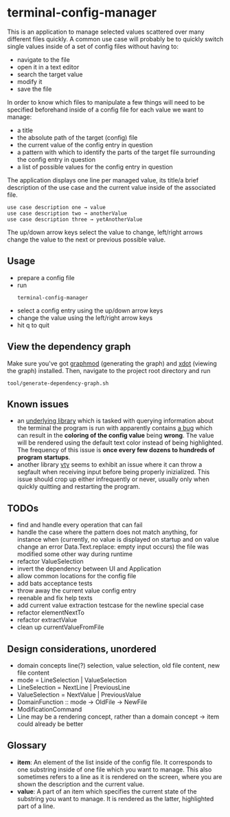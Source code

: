 # terminal-config-manager

This is an application to manage selected values scattered over many different
files quickly. A common use case will probably be to quickly switch single values
inside of a set of config files without having to:
- navigate to the file
- open it in a text editor
- search the target value
- modify it
- save the file

In order to know which files to manipulate a few things will need to be specified
beforehand inside of a config file for  each value we want to manage:

- a title
- the absolute path of the target (config) file
- the current value of the config entry in question
- a pattern with which to identify the parts of the target file surrounding the
config entry in question
- a list of possible values for the config entry in question

The application displays one line per managed value, its title/a brief
description of the use case and the current value inside of the associated file.
```
use case description one → value
use case description two → anotherValue
use case description three → yetAnotherValue
```

The up/down arrow keys select the value to change, left/right arrows change the
value to the next or previous
possible value.

## Usage
- prepare a config file
- run
    ```
    terminal-config-manager
    ```
- select a config entry using the up/down arrow keys
- change the value using the left/right arrow keys
- hit q to quit

## View the dependency graph
Make sure you've got [graphmod](https://github.com/yav/graphmod)  (generating
the graph) and [xdot](https://github.com/jrfonseca/xdot.py) (viewing the graph)
installed. Then, navigate to the project root directory and run
```
tool/generate-dependency-graph.sh
```
## Known issues
- an [underlying library](https://github.com/judah/terminfo) which
 is tasked with querying information about the terminal the program is run with
 apparently contains [a bug](https://github.com/judah/terminfo/issues/47) which
 can result in the **coloring of the config value** being **wrong**. The value will
 be rendered using the default text color instead of being highlighted. The
 frequency of this issue is **once every few dozens to hundreds of program startups**.
- another library [vty](https://github.com/jtdaugherty/vty) seems to
exhibit an issue where it can throw a segfault when receiving input before being
properly inizialized. This issue should crop up either infrequently or never,
usually only when quickly quitting and restarting the program.

## TODOs
- find and handle every operation that can fail
- handle the case where the pattern does not match anything, for instance when
    (currently, no value is displayed on startup and on value change an error
    Data.Text.replace: empty input occurs) the file was modified some other way
    during runtime
- refactor ValueSelection
- invert the dependency between UI and Application
- allow common locations for the config file
- add bats acceptance tests
- throw away the current value config entry
- reenable and fix help texts
- add current value extraction testcase for the newline special case
- refactor elementNextTo
- refactor extractValue
- clean up currentValueFromFile

## Design considerations, unordered
- domain concepts  line(?) selection, value selection, old file content, new
    file content
- mode = LineSelection | ValueSelection
- LineSelection = NextLine | PreviousLine
- ValueSelection = NextValue | PreviousValue
- DomainFunction :: mode -> OldFile -> NewFile
- ModificationCommand
- Line may be a rendering concept, rather than a domain concept -> item could
    already be better

## Glossary
- **item**: An element of the list inside of the config file. It
    corresponds to one substring inside of one file which you
    want to manage. This also sometimes refers to a line as it
    is rendered on the screen, where you are shown the description and the current value.
- **value**: A part of an item which specifies the current state
    of the substring you want to manage. It is rendered as the
    latter, highlighted part of a line.